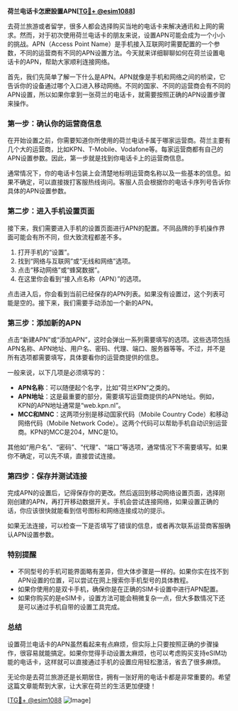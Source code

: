 **荷兰电话卡怎麽設置APN[[TG💪+ @esim1088](https://t.me/s/esim1088)]**

去荷兰旅游或者留学，很多人都会选择购买当地的电话卡来解决通讯和上网的需求。然而，对于初次使用荷兰电话卡的朋友来说，设置APN可能会成为一个小小的挑战。APN（Access Point Name）是手机接入互联网时需要配置的一个参数，不同的运营商有不同的APN设置方法。今天就来详细聊聊如何在荷兰设置电话卡的APN，帮助大家顺利连接网络。

首先，我们先简单了解一下什么是APN。APN就像是手机和网络之间的桥梁，它告诉你的设备通过哪个入口进入移动网络。不同的国家、不同的运营商会有不同的APN设置，所以如果你拿到一张荷兰的电话卡，就需要按照正确的APN设置步骤来操作。

### **第一步：确认你的运营商信息**

在开始设置之前，你需要知道你所使用的荷兰电话卡属于哪家运营商。荷兰主要有几个大的运营商，比如KPN、T-Mobile、Vodafone等。每家运营商都有自己的APN设置参数。因此，第一步就是找到你电话卡上的运营商信息。

通常情况下，你的电话卡包装上会清楚地标明运营商名称以及一些基本的信息。如果不确定，可以直接拨打客服热线询问。客服人员会根据你的电话卡序列号告诉你具体的APN设置参数。

### **第二步：进入手机设置页面**

接下来，我们需要进入手机的设置页面进行APN的配置。不同品牌的手机操作界面可能会有所不同，但大致流程都差不多。

1. 打开手机的“设置”。
2. 找到“网络与互联网”或“无线和网络”选项。
3. 点击“移动网络”或“蜂窝数据”。
4. 在这里你会看到“接入点名称（APN）”的选项。

点击进入后，你会看到当前已经保存的APN列表。如果没有设置过，这个列表可能是空的。接下来，我们需要手动添加一个新的APN。

### **第三步：添加新的APN**

点击“新建APN”或“添加APN”，这时会弹出一系列需要填写的选项。这些选项包括APN名称、APN地址、用户名、密码、代理、端口、服务器等等。不过，并不是所有选项都需要填写，具体要看你的运营商提供的信息。

一般来说，以下几项是必须填写的：

- **APN名称**：可以随便起个名字，比如“荷兰KPN”之类的。
- **APN地址**：这是最重要的部分，需要填写运营商提供的APN地址。例如，KPN的APN地址通常是“web.kpn.nl”。
- **MCC和MNC**：这两项分别是移动国家代码（Mobile Country Code）和移动网络代码（Mobile Network Code）。这两个代码可以帮助手机自动识别运营商。KPN的MCC是204，MNC是10。

其他如“用户名”、“密码”、“代理”、“端口”等选项，通常情况下不需要填写。如果你不确定，可以先不填，直接尝试连接。

### **第四步：保存并测试连接**

完成APN的设置后，记得保存你的更改。然后返回到移动网络设置页面，选择刚刚创建的APN，再打开移动数据开关。手机会尝试连接网络，如果设置正确的话，你应该很快就能看到信号图标和网络连接成功的提示。

如果无法连接，可以检查一下是否填写了错误的信息，或者再次联系运营商客服确认APN设置参数。

### **特别提醒**

- 不同型号的手机可能界面略有差异，但大体步骤是一样的。如果你实在找不到APN设置的位置，可以尝试在网上搜索你手机型号的具体教程。
- 如果你使用的是双卡手机，确保你是在正确的SIM卡设置中进行APN配置。
- 如果你购买的是eSIM卡，设置方法可能会稍微复杂一点，但大多数情况下还是可以通过手机自带的设置工具完成。

### **总结**

设置荷兰电话卡的APN虽然看起来有点麻烦，但实际上只要按照正确的步骤操作，很容易就能搞定。如果你觉得手动设置太麻烦，也可以考虑购买支持eSIM功能的电话卡，这样就可以直接通过手机的设置应用轻松激活，省去了很多麻烦。

无论你是去荷兰旅游还是长期居住，拥有一张好用的电话卡都是非常重要的。希望这篇文章能帮到大家，让大家在荷兰的生活更加便捷！

[[TG💪+ @esim1088](https://t.me/s/esim1088) ![Image](https://i.postimg.cc/4NQfJmqS/Snipaste-2025-05-13-00-14-12.png)]